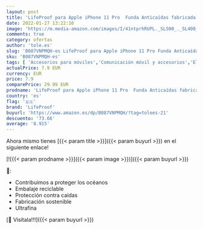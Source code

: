 ```yaml
---
layout: post
title: 'LifeProof para Apple iPhone 11 Pro  Funda Anticaídas fabricada de Plástico Reciclado procedente del Océano  Wake Series  Negro'
date: 2022-01-27 13:22:10
image: 'https://m.media-amazon.com/images/I/41ntprhRUPL._SL500_._SL400_.jpg'
comments: true
category: ofertas
author: 'tole.es'
slug: 'B087VNPMQH-es LifeProof para Apple iPhone 11 Pro Funda Anticaídas...'
sku: 'B087VNPMQH-es'
tags: [ 'Accesorios para móviles','Comunicación móvil y accesorios','Electrónica','Fundas y carcasas para teléfonos móviles','apple','iphone','lifeproof', ]
actualPrice: 7.9 EUR
currency: EUR
price: 7.9
comparePrice: 29.99 EUR
prodname: 'LifeProof para Apple iPhone 11 Pro  Funda Anticaídas fabricada de Plástico Reciclado procedente del Océano  Wake Series  Negro'
country: 'es'
flag: '🇪🇸'
brand: 'LifeProof'
buyurl: 'https://www.amazon.es/dp/B087VNPMQH/?tag=tolees-21'
descuento: '73.66'
average: '8.915'
---
```


Ahora mismo tienes [{{< param title >}}]({{< param buyurl >}}) en el siguiente enlace!

[![{{< param prodname >}}]({{< param image >}})]({{< param buyurl >}})

🔎:

- Contribuimos a proteger los océanos
- Embalaje reciclable
- Protección contra caídas
- Fabricación sostenible
- Ultrafina

[🛒 Visítala!!!]({{< param buyurl >}})
